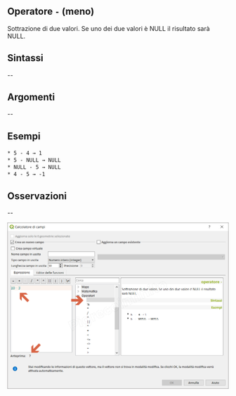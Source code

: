 ## Operatore `-` (meno)

Sottrazione di due valori. Se uno dei due valori è NULL il risultato sarà NULL.

## Sintassi

--

## Argomenti
--
## Esempi
```
* 5 - 4 → 1
* 5 - NULL → NULL
* NULL - 5 → NULL
* 4 - 5 → -1
```

## Osservazioni

--

<img src="/img/operatori/meno1.png">